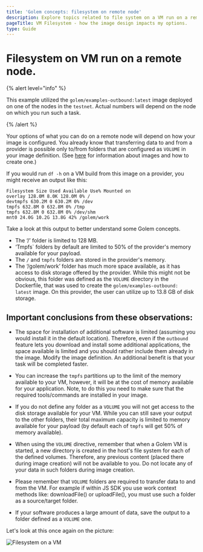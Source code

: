 ```yaml
---
title: 'Golem concepts: filesystem on remote node'
description: Explore topics related to file system on a VM run on a remote node to better design your custom image.
pageTitle: VM Filesystem - how the image design impacts my options.
type: Guide
---
```


# Filesystem on VM run on a remote node.

{% alert level="info" %}

This example utilized the `golem/examples-outbound:latest` image deployed on one of the nodes in the `testnet`. Actual numbers will depend on the node on which you run such a task.

{% /alert %}

Your options of what you can do on a remote node will depend on how your image is configured. You already know that transferring data to and from a provider is possible only to/from folders that are configured as `VOLUME` in your image definition. (See [here](/docs/creators/javascript/guides/golem-images.md) for information about images and how to create one.)

If you would run `df -h` on a VM build from this image on a provider, you might receive an output like this:

```
Filesystem Size Used Available Use% Mounted on
overlay 128.0M 8.0K 128.0M 0% /
devtmpfs 630.2M 0 630.2M 0% /dev
tmpfs 632.8M 0 632.8M 0% /tmp
tmpfs 632.8M 0 632.8M 0% /dev/shm
mnt0 24.0G 10.2G 13.8G 42% /golem/work
```

Take a look at this output to better understand some Golem concepts.

- The ‘/’ folder is limited to 128 MB.
- ‘Tmpfs` folders by default are limited to 50% of the provider's memory available for your payload.
- The `/` and `tmpfs` folders are stored in the provider's memory.
- The ‘/golem/work’ folder has much more space available, as it has access to disk storage offered by the provider. While this might not be obvious, this folder was defined as the `VOLUME` directory in the Dockerfile, that was used to create the `golem/examples-outbound: latest` image. On this provider, the user can utilize up to 13.8 GB of disk storage.

## Important conclusions from these observations:

- The space for installation of additional software is limited (assuming you would install it in the default location). Therefore, even if the `outbound` feature lets you download and install some additional applications, the space available is limited and you should rather include them already in the image. Modify the image definition. An additional benefit is that your task will be completed faster.

- You can increase the `tmpfs` partitions up to the limit of the memory available to your VM, however, it will be at the cost of memory available for your application. Note, to do this you need to make sure that the required tools/commands are installed in your image.

- If you do not define any folder as a `VOLUME` you will not get access to the disk storage available for your VM. While you can still save your output to the other folders, their total maximum capacity is limited to memory available for your payload (by default each of `tmpfs` will get 50% of memory available).

- When using the `VOLUME` directive, remember that when a Golem VM is started, a new directory is created in the host's file system for each of the defined volumes. Therefore, any previous content (placed there during image creation) will not be available to you. Do not locate any of your data in such folders during image creation.

- Please remember that `VOLUME` folders are required to transfer data to and from the VM. For example if within JS SDK you use work context methods like: downloadFile() or uploadFile(), you must use such a folder as a source/target folder.

- If your software produces a large amount of data, save the output to a folder defined as a `VOLUME` one.

Let's look at this once again on the picture:

![Filesystem on a VM](/requestor-vm-comms.jpg)
